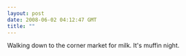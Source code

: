 ```yaml
---
layout: post
date: 2008-06-02 04:12:47 GMT
title: ""
---
```

Walking down to the corner market for milk. It's muffin night.